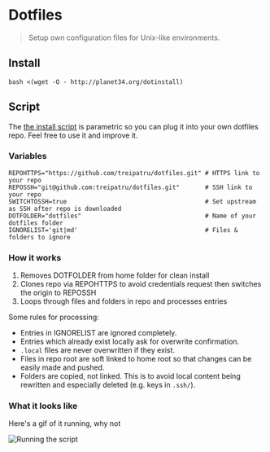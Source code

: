 # Dotfiles

> Setup own configuration files for Unix-like environments.

## Install

`bash <(wget -O - http://planet34.org/dotinstall)`

## Script

The [the install script](https://github.com/treipatru/dotfiles/blob/master/scripts/dotinstall.sh) is parametric so you can plug it into your own dotfiles repo. Feel free to use it and improve it.

### Variables

```
REPOHTTPS="https://github.com/treipatru/dotfiles.git" # HTTPS link to your repo
REPOSSH="git@github.com:treipatru/dotfiles.git"       # SSH link to your repo
SWITCHTOSSH=true                                      # Set upstream as SSH after repo is downloaded
DOTFOLDER="dotfiles"                                  # Name of your dotfiles folder
IGNORELIST='git|md'                                   # Files & folders to ignore
```


### How it works

1. Removes DOTFOLDER from home folder for clean install
2. Clones repo via REPOHTTPS to avoid credentials request then switches the origin to REPOSSH
3. Loops through files and folders in repo and processes entries

Some rules for processing:

* Entries in IGNORELIST are ignored completely.
* Entries which already exist locally ask for overwrite confirmation.
* `.local` files are never overwritten if they exist.
* Files in repo root are soft linked to home root so that changes can be easily made and pushed.
* Folders are copied, not linked. This is to avoid local content being rewritten and especially deleted (e.g. keys in `.ssh/`).

### What it looks like

Here's a gif of it running, why not

![Running the script](https://i.imgur.com/MKj0z7j.gif)
